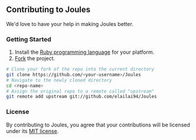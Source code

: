 ## Contributing to Joules
We'd love to have your help in making Joules better. 
### Getting Started
1. Install the [Ruby programming language](https://www.ruby-lang.org/en/documentation/installation/) for your platform.
2. [Fork](https://help.github.com/articles/fork-a-repo/) the project.
```Bash
# Clone your fork of the repo into the current directory
git clone https://github.com/<your-username>/Joules
# Navigate to the newly cloned directory
cd <repo-name>
# Assign the original repo to a remote called "upstream"
git remote add upstream git://github.com/elailai94/Joules
```

### License
By contributing to Joules, you agree that your contributions will be licensed under its [MIT license](https://github.com/elailai94/Joules/blob/master/LICENSE.md).
